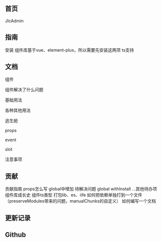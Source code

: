 ## 首页
JlcAdmin

## 指南
安装
组件库基于vue、element-plus，所以需要先安装这两项
ts支持


## 文档
组件

组件解决了什么问题

基础用法

各种其他用法

逃生舱

props

event

slot

注意事项


## 贡献
贡献指南
  props怎么写
  global中增加
待解决问题
  global
  withInstall
  ...其他待办项
组件库成长史
  组件ts类型
  打包lib、es、iife
  如何把依赖单独打到一个文件（preserveModules带来的问题，manualChunks的自定义）
如何编写一个文档

## 更新记录

## Github
